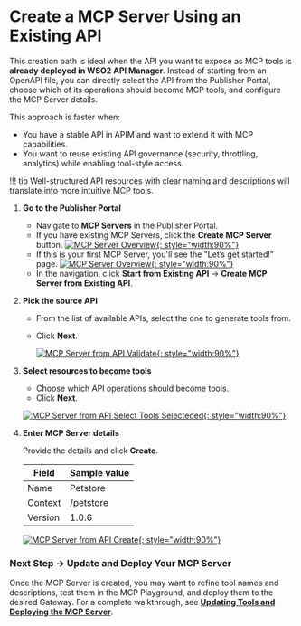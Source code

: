 # Create a MCP Server Using an Existing API

This creation path is ideal when the API you want to expose as MCP tools is **already deployed in WSO2 API Manager**.
Instead of starting from an OpenAPI file, you can directly select the API from the Publisher Portal, choose which of its operations should become MCP tools, and configure the MCP Server details.

This approach is faster when:

* You have a stable API in APIM and want to extend it with MCP capabilities.
* You want to reuse existing API governance (security, throttling, analytics) while enabling tool-style access.

!!! tip
    Well-structured API resources with clear naming and descriptions will translate into more intuitive MCP tools.

1. **Go to the Publisher Portal**
    
    * Navigate to **MCP Servers** in the Publisher Portal.
    * If you have existing MCP Servers, click the **Create MCP Server** button.
    [![MCP Server Overview]({{base_path}}/assets/img/mcp/create-mcp-server-button.png){: style="width:90%"}]({{base_path}}/assets/img/mcp/create-mcp-server-button.png)
    * If this is your first MCP Server, you'll see the "Let’s get started!" page.
    [![MCP Server Overview]({{base_path}}/assets/img/mcp/create-mcp-server-overview.png){: style="width:90%"}]({{base_path}}/assets/img/mcp/create-mcp-server-overview.png)
    * In the navigation, click **Start from Existing API** → **Create MCP Server from Existing API**.

2. **Pick the source API**

    * From the list of available APIs, select the one to generate tools from.
    * Click **Next**.

        [![MCP Server from API Validate]({{base_path}}/assets/img/mcp/create-mcp-servers-from-api-validate.png){: style="width:90%"}]({{base_path}}/assets/img/mcp/create-mcp-servers-from-api-validate.png)

3. **Select resources to become tools**

    * Choose which API operations should become tools.
    * Click **Next**.

    [![MCP Server from API Select Tools Selecteded]({{base_path}}/assets/img/mcp/create-mcp-servers-from-api-tools-selected.png){: style="width:90%"}]({{base_path}}/assets/img/mcp/create-mcp-servers-from-api-tools-selected.png)

4. **Enter MCP Server details**
  
    Provide the details and click **Create**.

    | Field    | Sample value                                                               |
    | -------- | -------------------------------------------------------------------------- |
    | Name     | Petstore                                                                   |
    | Context  | /petstore                                                                  |
    | Version  | 1.0.6                                                                      |

    [![MCP Server from API Create]({{base_path}}/assets/img/mcp/create-mcp-servers-from-api-create.png){: style="width:90%"}]({{base_path}}/assets/img/mcp/create-mcp-servers-from-api-create.png)

### Next Step → Update and Deploy Your MCP Server

Once the MCP Server is created, you may want to refine tool names and descriptions, test them in the MCP Playground, and deploy them to the desired Gateway.
For a complete walkthrough, see **[Updating Tools and Deploying the MCP Server](./update-and-deploy-mcp-server.md)**.
